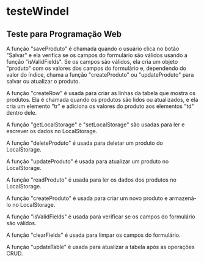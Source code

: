 # testeWindel
Teste para Programação Web
-
A função "saveProduto" é chamada quando o usuário clica no botão "Salvar" e ela verifica se os campos do formulário são válidos usando a função "isValidFields". Se os campos são válidos, ela cria um objeto "produto" com os valores dos campos do formulário e, dependendo do valor do índice, chama a função "createProduto" ou "updateProduto" para salvar ou atualizar o produto.

A função "createRow" é usada para criar as linhas da tabela que mostra os produtos. Ela é chamada quando os produtos são lidos ou atualizados, e ela cria um elemento "tr" e adiciona os valores do produto aos elementos "td" dentro dele.

A função "getLocalStorage" e "setLocalStorage" são usadas para ler e escrever os dados no LocalStorage.

A função "deleteProduto" é usada para deletar um produto do LocalStorage.

A função "updateProduto" é usada para atualizar um produto no LocalStorage.

A função "readProduto" é usada para ler os dados dos produtos no LocalStorage.

A função "createProduto" é usada para criar um novo produto e armazená-lo no LocalStorage.

A função "isValidFields" é usada para verificar se os campos do formulário são válidos.

A função "clearFields" é usada para limpar os campos do formulário.

A função "updateTable" é usada para atualizar a tabela após as operações CRUD.

